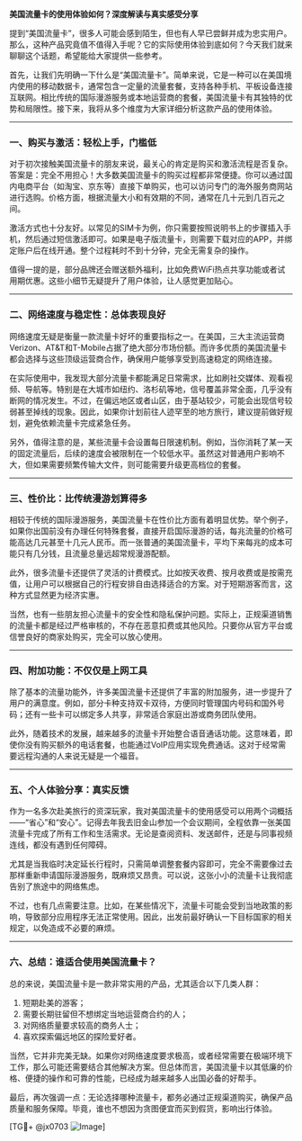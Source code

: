 **美国流量卡的使用体验如何？深度解读与真实感受分享**

提到“美国流量卡”，很多人可能会感到陌生，但也有人早已尝鲜并成为忠实用户。那么，这种产品究竟值不值得入手呢？它的实际使用体验到底如何？今天我们就来聊聊这个话题，希望能给大家提供一些参考。

首先，让我们先明确一下什么是“美国流量卡”。简单来说，它是一种可以在美国境内使用的移动数据卡，通常包含一定量的流量套餐，支持各种手机、平板设备连接互联网。相比传统的国际漫游服务或本地运营商的套餐，美国流量卡有其独特的优势和局限性。接下来，我将从多个维度为大家详细分析这款产品的使用体验。

---

### **一、购买与激活：轻松上手，门槛低**
对于初次接触美国流量卡的朋友来说，最关心的肯定是购买和激活流程是否复杂。答案是：完全不用担心！大多数美国流量卡的购买过程都非常便捷。你可以通过国内电商平台（如淘宝、京东等）直接下单购买，也可以访问专门的海外服务商网站进行选购。价格方面，根据流量大小和有效期的不同，通常在几十元到几百元之间。

激活方式也十分友好。以常见的SIM卡为例，你只需要按照说明书上的步骤插入手机，然后通过短信激活即可。如果是电子版流量卡，则需要下载对应的APP，并绑定账户后在线开通。整个过程耗时不到十分钟，完全无需复杂的操作。

值得一提的是，部分品牌还会赠送额外福利，比如免费WiFi热点共享功能或者试用期优惠。这些小细节无疑提升了用户体验，让人感觉更加贴心。

---

### **二、网络速度与稳定性：总体表现良好**
网络速度无疑是衡量一款流量卡好坏的重要指标之一。在美国，三大主流运营商Verizon、AT&T和T-Mobile占据了绝大部分市场份额。而许多优质的美国流量卡都会选择与这些顶级运营商合作，确保用户能够享受到高速稳定的网络连接。

在实际使用中，我发现大部分流量卡都能满足日常需求，比如刷社交媒体、观看视频、导航等。特别是在大城市如纽约、洛杉矶等地，信号覆盖非常全面，几乎没有断网的情况发生。不过，在偏远地区或者山区，由于基站较少，可能会出现信号较弱甚至掉线的现象。因此，如果你计划前往人迹罕至的地方旅行，建议提前做好规划，避免依赖流量卡完成紧急任务。

另外，值得注意的是，某些流量卡会设置每日限速机制。例如，当你消耗了某一天的固定流量后，后续的速度会被限制在一个较低水平。虽然这对普通用户影响不大，但如果需要频繁传输大文件，则可能需要升级更高档位的套餐。

---

### **三、性价比：比传统漫游划算得多**
相较于传统的国际漫游服务，美国流量卡在性价比方面有着明显优势。举个例子，如果你出国前没有办理任何特殊套餐，直接开启国际漫游的话，每兆流量的价格可能高达几元甚至十几元人民币。而一张普通的美国流量卡，平均下来每兆的成本可能只有几分钱，且流量总量远超常规漫游配额。

此外，很多流量卡还提供了灵活的计费模式。比如按天收费、按月收费或是按需充值，让用户可以根据自己的行程安排自由选择适合的方案。对于短期游客而言，这种方式显然更为经济实惠。

当然，也有一些朋友担心流量卡的安全性和隐私保护问题。实际上，正规渠道销售的流量卡都是经过严格审核的，不存在恶意扣费或其他风险。只要你从官方平台或信誉良好的商家处购买，完全可以放心使用。

---

### **四、附加功能：不仅仅是上网工具**
除了基本的流量功能外，许多美国流量卡还提供了丰富的附加服务，进一步提升了用户的满意度。例如，部分卡种支持双卡双待，方便同时管理国内号码和国外号码；还有一些卡可以绑定多人共享，非常适合家庭出游或商务团队使用。

此外，随着技术的发展，越来越多的流量卡开始整合语音通话功能。这意味着，即使你没有购买额外的电话套餐，也能通过VoIP应用实现免费通话。这对于经常需要远程沟通的人来说无疑是一个福音。

---

### **五、个人体验分享：真实反馈**
作为一名多次赴美旅行的资深玩家，我对美国流量卡的使用感受可以用两个词概括——“省心”和“安心”。记得去年我去旧金山参加一个会议期间，全程依靠一张美国流量卡完成了所有工作和生活需求。无论是查阅资料、发送邮件，还是与同事视频连线，都没有遇到任何障碍。

尤其是当我临时决定延长行程时，只需简单调整套餐内容即可，完全不需要像过去那样重新申请国际漫游服务，既麻烦又昂贵。可以说，这张小小的流量卡让我彻底告别了旅途中的网络焦虑。

不过，也有几点需要注意。比如，在某些情况下，流量卡可能会受到当地政策的影响，导致部分应用程序无法正常使用。因此，出发前最好确认一下目标国家的相关规定，以免造成不必要的麻烦。

---

### **六、总结：谁适合使用美国流量卡？**
总的来说，美国流量卡是一款非常实用的产品，尤其适合以下几类人群：
1. 短期赴美的游客；
2. 需要长期驻留但不想绑定当地运营商合约的人；
3. 对网络质量要求较高的商务人士；
4. 喜欢探索偏远地区的探险爱好者。

当然，它并非完美无缺。如果你对网络速度要求极高，或者经常需要在极端环境下工作，那么可能还需要结合其他解决方案。但总体而言，美国流量卡以其低廉的价格、便捷的操作和可靠的性能，已经成为越来越多人出国必备的好帮手。

最后，再次强调一点：无论选择哪种流量卡，都务必通过正规渠道购买，确保产品质量和服务保障。毕竟，谁也不想因为贪图便宜而买到假货，影响出行体验。

[TG💪+ @jx0703 ![Image](https://github.com/user-attachments/assets/dbca1d08-cadb-493c-b0ec-ad6f7a83f270)]